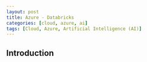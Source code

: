 ```yaml
---
layout: post
title: Azure - Databricks
categories: [cloud, azure, ai]
tags: [Cloud, Azure, Artificial Intelligence (AI)]
---
```


## Introduction
